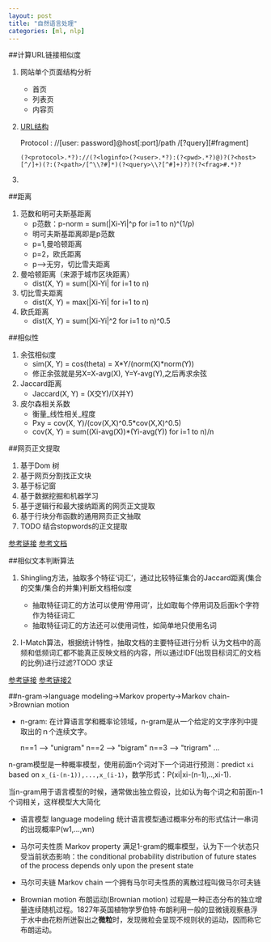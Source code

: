 ```yaml
---
layout: post
title: "自然语言处理"
categories: [ml, nlp]
---
```


##计算URL链接相似度
1. 网站单个页面结构分析
    * 首页
    * 列表页
    * 内容页

2. [URL结构](https://gist.github.com/wfwei/5939767)

    Protocol : //[user: password]@host[:port]/path /[?query][#fragment]

    `(?<protocol>.*?)://(?<loginfo>(?<user>.*?):(?<pwd>.*?)@)?(?<host>[^/]+)(?:(?<path>/[^\\?#]*)(?<query>\\?[^#]+)?)?(?<frag>#.*)?`

3. 

##距离
1. 范数和明可夫斯基距离
    * p范数：p-norm = sum(|Xi-Yi|^p for i=1 to n)^(1/p)
    * 明可夫斯基距离即是p范数
    * p=1,曼哈顿距离
    * p=2，欧氏距离
    * p-->无穷，切比雪夫距离
2. 曼哈顿距离（来源于城市区块距离）
    * dist(X, Y) = sum(|Xi-Yi| for i=1 to n)
3. 切比雪夫距离
    * dist(X, Y) = max(|Xi-Yi| for i=1 to n)
4. 欧氏距离
    * dist(X, Y) = sum(|Xi-Yi|^2 for i=1 to n)^0.5

##相似性
1. 余弦相似度
    * sim(X, Y) = cos(theta) = X*Y/(norm(X)*norm(Y))
    * 修正余弦就是另X=X-avg(X), Y=Y-avg(Y),之后再求余弦
2. Jaccard距离
    * Jaccard(X, Y) = (X交Y)/(X并Y)
3. 皮尔森相关系数
    * 衡量_线性相关_程度
    * Pxy = cov(X, Y)/(cov(X,X)^0.5*cov(X,X)^0.5)
    * cov(X, Y) = sum((Xi-avg(X))*(Yi-avg(Y)) for i=1 to n)/n


##网页正文提取
1. 基于Dom 树 
2. 基于网页分割找正文块
3. 基于标记窗
4. 基于数据挖掘和机器学习
5. 基于逻辑行和最大接纳距离的网页正文提取
6. 基于行块分布函数的通用网页正文抽取
7. TODO 结合stopwords的正文提取

[参考链接](http://code.google.com/p/cx-extractor/)
[参考文档](http://cx-extractor.googlecode.com/files/%E5%9F%BA%E4%BA%8E%E8%A1%8C%E5%9D%97%E5%88%86%E5%B8%83%E5%87%BD%E6%95%B0%E7%9A%84%E9%80%9A%E7%94%A8%E7%BD%91%E9%A1%B5%E6%AD%A3%E6%96%87%E6%8A%BD%E5%8F%96%E7%AE%97%E6%B3%95.pdf)


##相似文本判断算法
1. Shingling方法，抽取多个特征‘词汇’，通过比较特征集合的Jaccard距离(集合的交集/集合的并集)判断文档相似度
    * 抽取特征词汇的方法可以使用‘停用词’，比如取每个停用词及后面k个字符作为特征词汇
    * 抽取特征词汇的方法还可以使用词性，如简单地只使用名词
  
2. I-Match算法，根据统计特性，抽取文档的主要特征进行分析
  认为文档中的高频和低频词汇都不能真正反映文档的内容，所以通过IDF(出现目标词汇的文档的比例)进行过滤?TODO 求证


[参考链接](http://site.douban.com/204776/widget/notes/12599608/note/262427847/)
[参考链接2](http://www.ueoer.org/post/i-match-shingle.html)


##n-gram->language modeling->Markov property->Markov chain->Brownian motion
* n-gram:
在计算语言学和概率论领域，n-gram是从一个给定的文字序列中提取出的ｎ个连续文字。
    
    n==1 --> "unigram" 
    n==2 --> "bigram"
    n==3 --> "trigram"
    ...

n-gram模型是一种概率模型，使用前面n个词对下一个词进行预测：predict `xi` based on `x_(i-(n-1)),...,x_(i-1)`，数学形式：P(xi|xi-(n-1),..,xi-1). 

当n-gram用于语言模型的时候，通常做出独立假设，比如认为每个词之和前面n-1个词相关，这样模型大大简化

* 语言模型 language modeling
统计语言模型通过概率分布的形式估计一串词的出现概率P(w1,...,wn)

* 马尔可夫性质 Markov property
满足1-gram的概率模型，认为下一个状态只受当前状态影响：the conditional probability distribution of future states of the process depends only upon the present state

* 马尔可夫链 Markov chain
一个拥有马尔可夫性质的离散过程叫做马尔可夫链

* Brownian motion
布朗运动(Brownian motion) 过程是一种正态分布的独立增量连续随机过程。1827年英国植物学罗伯特·布朗利用一般的显微镜观察悬浮于水中由花粉所迸裂出之**微粒**时，发现微粒会呈现不规则状的运动，因而称它布朗运动。


